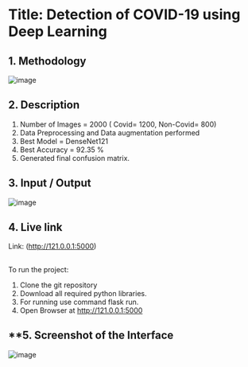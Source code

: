 
# **Title: Detection of COVID-19 using Deep Learning**


## **1. Methodology**
![image](https://user-images.githubusercontent.com/94836612/208188919-a12114a1-d174-4e12-8dca-410c55b6e4e0.png)


## **2. Description**
1. Number of Images = 2000 ( Covid= 1200, Non-Covid= 800)
2. Data Preprocessing and Data augmentation performed
3. Best Model = DenseNet121
4. Best Accuracy = 92.35 %
5. Generated final confusion matrix.

## **3. Input / Output**
![image](https://user-images.githubusercontent.com/94836612/208189715-08bca50f-7b40-4b18-b2d8-2729e49a64be.png)


## **4. Live link**
Link:  (http://121.0.0.1:5000)

## 
 To run the project:
   1. Clone the git repository
   2. Download all required python libraries.
   3. For running use command flask run.
   4. Open Browser at  http://121.0.0.1:5000

## **5. Screenshot of the Interface

![image](https://user-images.githubusercontent.com/94836612/206301162-5b306cce-06b3-4eba-9bdb-dd4c4b1b6b6e.png)

